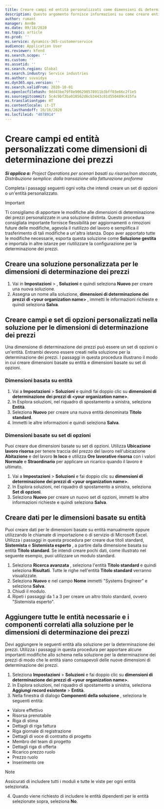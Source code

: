 ```yaml
---
title: Creare campi ed entità personalizzati come dimensioni di determinazione dei prezzi
description: Questo argomento fornisce informazioni su come creare entità o set di opzioni personalizzati.
author: rumant
manager: AnnBe
ms.date: 09/18/2020
ms.topic: article
ms.prod: ''
ms.service: dynamics-365-customerservice
audience: Application User
ms.reviewer: kfend
ms.search.scope: ''
ms.custom: ''
ms.assetid: ''
ms.search.region: Global
ms.search.industry: Service industries
ms.author: suvaidya
ms.dyn365.ops.version: ''
ms.search.validFrom: 2020-10-01
ms.openlocfilehash: 9dd43be79f8e906298578911b3bff03e66c2f1e5
ms.sourcegitcommit: 5c4c9bf3ba018562d6cb3443c01d550489c415fa
ms.translationtype: HT
ms.contentlocale: it-IT
ms.lasthandoff: 10/16/2020
ms.locfileid: "4078914"
---
```

# <a name="create-custom-fields-and-entities-as-pricing-dimensions"></a>Creare campi ed entità personalizzati come dimensioni di determinazione dei prezzi

_**Si applica a:** Project Operations per scenari basati su risorse/non stoccate, Distribuzione semplice: dalla transazione alla fatturazione proforma_

Completa i passaggi seguenti ogni volta che intendi creare un set di opzioni o un'entità personalizzato.

> [!IMPORTANT]
> Ti consigliamo di apportare le modifiche alle dimensioni di determinazione dei prezzi personalizzate in una soluzione distinta. Questo procedura consigliata importante fornisce flessibilità per aggiornamenti o rimozioni future delle modifiche, agevola il riutilizzo del lavoro e semplifica il trasferimento di tali modifiche a un'altra istanza. Dopo aver apportato tutte le modifiche necessarie, esporta questa soluzione come **Soluzione gestita** e importala in altre istanze per riutilizzare la configurazione per la determinazione dei prezzi.


## <a name="create-a-custom-solution-for-pricing-dimensions"></a>Creare una soluzione personalizzata per le dimensioni di determinazione dei prezzi
1. Vai in **Impostazioni** > , **Soluzioni** e quindi seleziona **Nuovo** per creare una nuova soluzione. 
2. Assegna un nome alla soluzione, **dimensioni di determinazione dei prezzi di \<your organization name>** , immetti le informazioni richieste e quindi seleziona **Salva**.
  
## <a name="create-custom-fields-and-option-sets-in-the-pricing-dimension-solution"></a>Creare campi e set di opzioni personalizzati nella soluzione per le dimensioni di determinazione dei prezzi

Una dimensione di determinazione dei prezzi può essere un set di opzioni o un'entità. Entrambi devono essere creati nella soluzione per la determinazione dei prezzi. I passaggi in questa procedura illustrano il modo in cui creare dimensioni basate su entità e dimensioni basate su set di opzioni.

### <a name="entity-based-dimensions"></a>Dimensioni basata su entità

1. Vai a **Impostazioni** > **Soluzioni** e quindi fai doppio clic su **dimensioni di determinazione dei prezzi di \<your organization name>**.
2. In Esplora soluzioni, nel riquadro di spostamento a sinistra, seleziona **Entità**.
3. Seleziona **Nuovo** per creare una nuova entità denominata **Titolo standard**. 
4. Immetti le altre informazioni e quindi seleziona **Salva**.


### <a name="option-set-based-dimensions"></a>Dimensioni basate su set di opzioni 
Puoi creare due dimensioni basate su set di opzioni. Utilizza **Ubicazione lavoro risorsa** per tenere traccia del prezzo del lavoro nell'ubicazione **Abitazione** e del lavoro **In loco** e utilizza **Ore lavorative risorsa** con i valori **Normale** e **Straordinario** per applicare un ricarico quando il lavoro è ultimato.


1. Vai a **Impostazioni** > **Soluzioni** e fai doppio clic su **dimensioni di determinazione dei prezzi di \<your organization name>**. 
2. In Esplora soluzioni, nel riquadro di spostamento a sinistra, seleziona **Set di opzioni**. 
3. Seleziona **Nuovo** per creare un nuovo set di opzioni, immetti le altre informazioni richieste e quindi seleziona **Salva**.

## <a name="create-data-for-entity-based-dimensions"></a>Creare dati per le dimensioni basate su entità

Puoi creare dati per le dimensioni basate su entità manualmente oppure utilizzando le chiamate di importazione o di servizio di Microsoft Excel. Utilizza i passaggi in questa procedura per creare due titoli standard, **Sistemista** e **Sistemista esperto** , a partire dalla dimensione basata su entità **Titolo standard**. Se intendi creare pochi dati, come illustrato nel seguente esempio, puoi utilizzare un modulo standard.

1. Seleziona **Ricerca avanzata** , seleziona l'entità **Titolo standard** e quindi seleziona **Risultati**. Tutte le righe nell'entità **Titolo standard** verranno visualizzate.
2. Seleziona **Nuovo** e nel campo **Nome** immetti "Systems Engineer" e seleziona **Salva**.
3. Chiudi il modulo. 
4. Ripeti i passaggi da 1 a 3 per creare un altro titolo standard, ovvero "Sistemista esperto".

## <a name="add-all-required-entities-and-related-components-to-the-pricing-dimension-solution"></a>Aggiungere tutte le entità necessarie e i componenti correlati alla soluzione per le dimensioni di determinazione dei prezzi
Devi aggiungere le seguenti entità alla soluzione per la determinazione dei prezzi. Utilizza i passaggi in questa procedura per apportare alcune importanti modifiche allo schema nella soluzione per la determinazione dei prezzi di modo che le entità siano consapevoli delle nuove dimensioni di determinazione dei prezzi.

1. Seleziona **Impostazioni** > **Soluzioni** e fai doppio clic su **dimensioni di determinazione dei prezzi di \<your organization name>**. 
2. In Esplora soluzioni, nel riquadro di spostamento a sinistra, seleziona **Aggiungi record esistente** > **Entità**.
3. Nella finestra di dialogo **Componenti della soluzione** , seleziona le seguenti entità:

  - Valore effettivo
  - Risorsa prenotabile
  - Riga di stima
  - Dettagli di riga fattura
  - Riga giornale di registrazione
  - Dettagli di voce di contratto di progetto
  - Membro del team di progetto
  - Dettagli riga di offerta
  - Ricarico prezzo ruolo
  - Prezzo ruolo 
  - Inserimento ore 


> [!NOTE]
> Assicurati di includere tutti i moduli e tutte le viste per ogni entità selezionata.

4. Quando viene richiesto di includere le entità dipendenti per le entità selezionate sopra, seleziona **No**.

